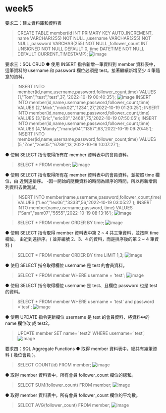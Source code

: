 # week5
要求⼆：建立資料庫和資料表
>CREATE TABLE member(id INT PRIMARY KEY AUTO_INCREMENT, name VARCHAR(255) NOT NULL ,username VARCHAR(255) NOT NULL ,password VARCHAR(255) NOT NULL ,follower_count INT UNSIGNED NOT NULL DEFAULT 0, time DATETIME NOT NULL DEFAULT CURRENT_TIMESTAMP);
>![image](https://user-images.githubusercontent.com/111477348/196713725-b11d322a-66ed-44ab-8665-d6125ee5c0f6.png)

要求三：SQL CRUD
● 使⽤ INSERT 指令新增⼀筆資料到 member 資料表中，這筆資料的 username 和
password 欄位必須是 test。接著繼續新增⾄少 4 筆隨意的資料。
>INSERT INTO member(id,name,username,password,follower_count,time) VALUES (1,"Tom","test","test",37, '2022-10-19 00:40:35');
![image](https://user-images.githubusercontent.com/111477348/196717182-f67e1bf3-cabe-4d39-9f9a-ab6b1ea5ac83.png)
>INSERT INTO member(id,name,username,password,follower_count,time) VALUES (2,"Mick","mick02","1234",27,'2022-10-19 01:20:25');
>INSERT INTO member(id,name,username,password,follower_count,time) VALUES (3,"Eric","eric03","2468",75,'2022-10-19 07:50:05');
>INSERT INTO member(id,name,username,password,follower_count,time) VALUES (4,"Mandy","mandy04","1357",63,'2022-10-19 09:20:45');
>INSERT INTO member(id,name,username,password,follower_count,time) VALUES (5,"Zoe","zoe05","6789",13,'2022-10-19 10:07:27');

● 使⽤ SELECT 指令取得所有在 member 資料表中的會員資料。
>SELECT * FROM member;
>![image](https://user-images.githubusercontent.com/111477348/196717766-4758d5c7-fe56-4826-87f0-e54c985c235d.png)

● 使⽤ SELECT 指令取得所有在 member 資料表中的會員資料，並按照 time 欄位，由
近到遠排序。
-因一開始的隨機資料的時間為順序的時間，所以再新增兩列資料去做測試。
>INSERT INTO member(name,username,password,follower_count,time) VALUES ("Leo","leo06","3333",56,'2022-10-19 03:05:27');
>INSERT INTO member(name,username,password, time) VALUES ("Sam","sam07","5555",'2022-10-19 08:13:16');
>![image](https://user-images.githubusercontent.com/111477348/196724588-cb6130a1-c984-4931-8a25-42d2e9b10763.png)

>SELECT * FROM member ORDER BY time;
>![image](https://user-images.githubusercontent.com/111477348/196724737-2f1d3998-26a1-4812-ae8d-d96371dd6e48.png)

● 使⽤ SELECT 指令取得 member 資料表中第 2 ~ 4 共三筆資料，並按照 time 欄位，
由近到遠排序。( 並非編號 2、3、4 的資料，⽽是排序後的第 2 ~ 4 筆資料 )
>SELECT * FROM member ORDER BY time LIMIT 1,3;
>![image](https://user-images.githubusercontent.com/111477348/196724882-db88b3ed-cd1d-410b-bc06-9362956dac7f.png)

● 使⽤ SELECT 指令取得欄位 username 是 test 的會員資料。
> SELECT * FROM member WHERE username = 'test';
>![image](https://user-images.githubusercontent.com/111477348/196724950-0483dffd-dd36-40c8-afa3-b35501d20911.png)

● 使⽤ SELECT 指令取得欄位 username 是 test、且欄位 password 也是 test 的資料。
>SELECT * FROM member WHERE username = 'test' and password ='test';
>![image](https://user-images.githubusercontent.com/111477348/196725258-2e6fd2a6-a260-464a-a05c-936e5927d7fa.png)

● 使⽤ UPDATE 指令更新欄位 username 是 test 的會員資料，將資料中的 name 欄位改
成 test2。
>UPDATE member SET name=’ test2’ WHERE username=’ test’;
>![image](https://user-images.githubusercontent.com/111477348/196725372-5ff32b2a-f08d-4f8f-b4ba-092ed4bdc27a.png)

要求四：SQL Aggregate Functions
● 取得 member 資料表中，總共有幾筆資料 ( 幾位會員 )。
>SELECT COUNT(id) FROM member;
>![image](https://user-images.githubusercontent.com/111477348/196725564-0ff1f2ac-aa1d-4d76-a350-fe317a2f106f.png)

● 取得 member 資料表中，所有會員 follower_count 欄位的總和。
>SELECT SUM(follower_count) FROM member;
>![image](https://user-images.githubusercontent.com/111477348/196725652-c55ed03f-5e1e-4fe0-9be7-e2d27b07f9bc.png)

● 取得 member 資料表中，所有會員 follower_count 欄位的平均數。
>SELECT AVG(follower_count) FROM member;
>![image](https://user-images.githubusercontent.com/111477348/196725726-2e677c79-cb12-452c-90a9-9caf58bf3845.png)



